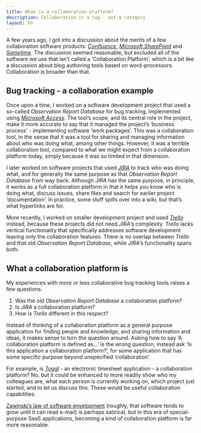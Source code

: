 ```yaml
---
title: What is a collaboration platform?
description: Collaboration is a tag - not a category
layout: hh
---
```


A few years ago, I got into a discussion about the merits of a few collaboration software products: 
_[Confluence](http://en.wikipedia.org/wiki/Confluence_%28software%29)_, 
_[Microsoft SharePoint](http://en.wikipedia.org/wiki/Microsoft_SharePoint)_ and 
_[Sametime](http://en.wikipedia.org/wiki/IBM_Sametime)_. 
The discussion seemed reasonable, but excluded all of the software we use that isn’t called a ‘Collaboration Platform’, which is a bit like a discussion about blog authoring tools based on word-processors. Collaboration is broader than that.

## Bug tracking - a collaboration example

Once upon a time, I worked on a software development project that used a so-called _Observation Report Database_ for bug tracking, implemented using _[Microsoft Access](http://en.wikipedia.org/wiki/Microsoft_Access)_. The tool’s scope, and its central role in the project, make it more accurate to say that it managed the project’s ‘business process’ - implementing software ‘work packages’. This was a collaboration tool, in the sense that it was a tool for sharing and managing information about who was doing what, among other things. However, it was a terrible collaboration tool, compared to what we might expect from a collaboration platform today, simply because it was so limited in that dimension.

I later worked on software projects that used _[JIRA](http://en.wikipedia.org/wiki/JIRA)_ to track who was doing what, and for generally the same purpose as that _Observation Report Database_ from way back. Although _JIRA_ has the same purpose, in principle, it works as a full collaboration platform in that it helps you know who is doing what, discuss issues, share files and search for earlier project ‘documentation’. In practice, some stuff spills over into a wiki, but that’s what hyperlinks are for.

More recently, I worked on smaller development project and used _[Trello](http://en.wikipedia.org/wiki/Trello)_ instead, because these projects did not need _JIRA_’s complexity. _Trello_ lacks vertical functionality that specifically addresses software development leaving only the collaboration features. There is no overlap between _Trello_ and that old _Observation Report Database_, while _JIRA_’s functionality spans both.

## What a collaboration platform is

My experiences with more or less collaborative bug tracking tools raises a few questions.

1. Was the old _Observation Report Database_ a collaboration platform?
2. Is _JIRA_ a collaboration platform?
3. How is _Trello_ different in this respect?

Instead of thinking of a collaboration platform as a general purpose application for finding people and knowledge, and sharing information and ideas, it makes sense to turn the question around. Asking how to say ‘A collaboration platform is defined as…’ is the wrong question; instead ask ‘Is this application a collaboration platform?’, for some application that has some specific purpose beyond unspecified ‘collaboration’.

For example, is _[Toggl](http://en.wikipedia.org/wiki/Toggl)_ - an electronic timesheet application - a collaboration platform? No, but it could be enhanced to more readily show who my colleagues are, what each person is currently working on, which project just started, and to let us discuss this. These would be useful collaboration capabilities.

[Zawinski’s law of software envelopment](http://en.wikipedia.org/w/index.php?title=Jamie_Zawinski#Zawinski.27s_law_of_software_envelopment) (roughly, that software tends to grow until it can read e-mail) is perhaps satirical, but in this era of special-purpose SaaS applications, becoming a kind of collaboration platform is far more reasonable.
